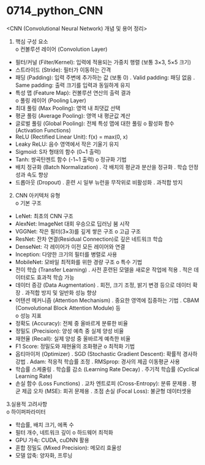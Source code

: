 # 0714_python_CNN
<CNN (Convolutional Neural Network) 개념 및 용어 정리>  
1. 핵심 구성 요소  
o 컨볼루션 레이어 (Convolution Layer)  
- 필터/커널 (Filter/Kernel): 입력에 적용되는 가중치 행렬 (보통 3×3, 5×5 크기)
- 스트라이드 (Stride): 필터가 이동하는 간격
- 패딩 (Padding): 입력 주변에 추가하는 값 (보통 0)
  . Valid padding: 패딩 없음
  . Same padding: 출력 크기를 입력과 동일하게 유지
- 특성 맵 (Feature Map): 컨볼루션 연산의 출력 결과  
o 풀링 레이어 (Pooling Layer)  
- 최대 풀링 (Max Pooling): 영역 내 최댓값 선택
- 평균 풀링 (Average Pooling): 영역 내 평균값 계산
- 글로벌 풀링 (Global Pooling): 전체 특성 맵에 대한 풀링
o 활성화 함수 (Activation Functions)  
- ReLU (Rectified Linear Unit): f(x) = max(0, x)  
- Leaky ReLU: 음수 영역에서 작은 기울기 유지
- Sigmoid: S자 형태의 함수 (0~1 출력)
- Tanh: 쌍곡탄젠트 함수 (-1~1 출력)
o 정규화 기법  
- 배치 정규화 (Batch Normalization)
  . 각 배치의 평균과 분산을 정규화
  . 학습 안정성과 속도 향상
-  드롭아웃 (Dropout)
  . 훈련 시 일부 뉴런을 무작위로 비활성화
  . 과적합 방지
   
2. CNN 아키텍처 유형  
o 기본 구조  
- LeNet: 최초의 CNN 구조
- AlexNet: ImageNet 대회 우승으로 딥러닝 붐 시작
- VGGNet: 작은 필터(3×3)를 깊게 쌓은 구조
o 고급 구조  
- ResNet: 잔차 연결(Residual Connection)로 깊은 네트워크 학습
- DenseNet: 각 레이어가 이전 모든 레이어와 연결
- Inception: 다양한 크기의 필터를 병렬로 사용
- MobileNet: 모바일 최적화를 위한 경량 구조
o 특수 기법  
- 전이 학습 (Transfer Learning)
  . 사전 훈련된 모델을 새로운 작업에 적용
  . 적은 데이터로도 효과적 학습 가능
- 데이터 증강 (Data Augmentation)
  . 회전, 크기 조정, 밝기 변경 등으로 데이터 확장
  . 과적합 방지 및 일반화 성능 향상
- 어텐션 메커니즘 (Attention Mechanism)
  . 중요한 영역에 집중하는 기법
  . CBAM (Convolutional Block Attention Module) 등  
o 성능 지표  
- 정확도 (Accuracy): 전체 중 올바르게 분류한 비율
- 정밀도 (Precision): 양성 예측 중 실제 양성 비율
- 재현율 (Recall): 실제 양성 중 올바르게 예측한 비율
- F1 Score: 정밀도와 재현율의 조화평균
o 최적화 기법  
- 옵티마이저 (Optimizer)
  . SGD (Stochastic Gradient Descent): 확률적 경사하강법
  . Adam: 적응적 학습률 조정
  . RMSprop: 경사의 제곱 이동평균 사용
- 학습률 스케줄링
  . 학습률 감소 (Learning Rate Decay)
  . 주기적 학습률 (Cyclical Learning Rate)
- 손실 함수 (Loss Functions)
  . 교차 엔트로피 (Cross-Entropy): 분류 문제용
  . 평균 제곱 오차 (MSE): 회귀 문제용
  . 초점 손실 (Focal Loss): 불균형 데이터셋용
  
3.실용적 고려사항  
o 하이퍼파라미터  
- 학습률, 배치 크기, 에폭 수
- 필터 개수, 네트워크 깊이
o 하드웨어 최적화  
- GPU 가속: CUDA, cuDNN 활용
- 혼합 정밀도 (Mixed Precision): 메모리 효율성
- 모델 압축: 양자화, 프루닝

